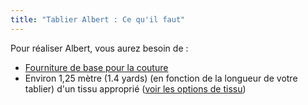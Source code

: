 ```yaml
---
title: "Tablier Albert : Ce qu'il faut"
---
```


Pour réaliser Albert, vous aurez besoin de :

- [Fourniture de base pour la couture](/docs/sewing/basic-sewing-supplies)
- Environ 1,25 mètre (1.4 yards) (en fonction de la longueur de votre tablier) d'un tissu approprié ([voir les options de tissu](/docs/patterns/albert/fabric))
